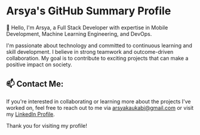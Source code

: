 # Arsya's GitHub Summary Profile

👋 Hello, I'm Arsya, a Full Stack Developer with expertise in Mobile Development, Machine Learning Engineering, and DevOps.

I'm passionate about technology and committed to continuous learning and skill development. I believe in strong teamwork and outcome-driven collaboration. My goal is to contribute to exciting projects that can make a positive impact on society.

## 📫 Contact Me:
If you're interested in collaborating or learning more about the projects I've worked on, feel free to reach out to me via arsyakaukabi@gmail.com or visit my [LinkedIn Profile](https://www.linkedin.com/in/arsyakaukabi/).

Thank you for visiting my profile!
